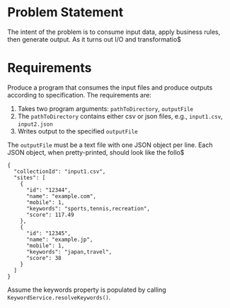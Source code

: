 Problem Statement
=================
The intent of the problem is to consume input data, apply business rules, then generate output. As it turns out I/O and transformatio$

Requirements
============
Produce a program that consumes the input files and produce outputs according to specification. The requirements are:

1. Takes two program arguments: `pathToDirectory`, `outputFile`
2. The `pathToDirectory` contains either csv or json files, e.g., `input1.csv`, `input2.json`
3. Writes output to the specified `outputFile`

The `outputFile` must be a text file with one JSON object per line. Each JSON object, when pretty-printed, should look like the follo$
```
{
  "collectionId": "input1.csv",
  "sites": [
    {
      "id": "12344",
      "name": "example.com",
      "mobile": 1,
      "keywords": "sports,tennis,recreation",
      "score": 117.49
    },
    {
      "id": "12345",
      "name": "example.jp",
      "mobile": 1,
      "keywords": "japan,travel",
      "score": 38
    }
  ]
}
```
Assume the keywords property is populated by calling `KeywordService.resolveKeywords()`.
